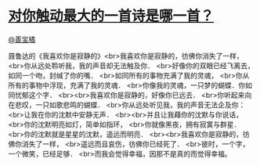 
#  [对你触动最大的一首诗是哪一首？](https://zhihu.com/questions/28277463)



[@善宝橘](https://zhihu.com/people/c0eef3cb101e8027010537755974f6c9)

聂鲁达的《我喜欢你是寂静的》&lt;br&gt;我喜欢你是寂静的，彷佛你消失了一样， &lt;br&gt;你从远处聆听我，我的声音却无法触及你． &lt;br&gt;好像你的双眼已经飞离去，如同一个吻，封缄了你的嘴． &lt;br&gt;如同所有的事物充满了我的灵魂， &lt;br&gt;你从所有的事物中浮现，充满了我的灵魂． &lt;br&gt;你像我的灵魂，一只梦的蝴蝶．你如同忧郁这个字． &lt;br&gt;&lt;br&gt;我喜欢你是寂静的，好像你已远去． &lt;br&gt;你听起来向在悲叹，一只如歌悲鸣的蝴蝶． &lt;br&gt;你从远处听见我，我的声音无法企及你： &lt;br&gt;让我在你的沈默中安静无声． &lt;br&gt;&lt;br&gt;并且让我藉你的沈默与你说话， &lt;br&gt;你的沈默明亮如灯，简单如指环， &lt;br&gt;你就像黑夜，拥有寂寞与群星． &lt;br&gt;你的沈默就是星星的沈默，遥远而明亮． &lt;br&gt;&lt;br&gt;我喜欢你是寂静的，彷佛你消失了一样， &lt;br&gt;遥远而且哀伤，彷佛你已经死了． &lt;br&gt;彼时，一个字，一个微笑，已经足够． &lt;br&gt;而我会觉得幸福，因那不是真的而觉得幸福。